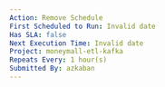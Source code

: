 ```yaml
---
Action: Remove Schedule
First Scheduled to Run: Invalid date
Has SLA: false
Next Execution Time: Invalid date
Project: moneymall-etl-kafka
Repeats Every: 1 hour(s)
Submitted By: azkaban
---
```


